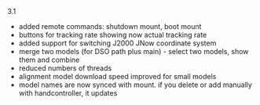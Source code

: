 3.1
- added remote commands: shutdown mount, boot mount
- buttons for tracking rate showing now actual tracking rate
- added support for switching J2000 JNow coordinate system
- merge two models (for DSO path plus main) - select two models, show them and combine
- reduced numbers of threads
- alignment model download speed improved for small models
- model names are now synced with mount. if you delete or add manually with handcontroller, it updates
